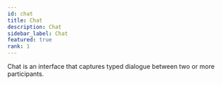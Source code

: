 ```yaml
---
id: chat
title: Chat
description: Chat
sidebar_label: Chat
featured: true
rank: 1
---
```

 
Chat is an interface that captures typed dialogue between two or more participants.
